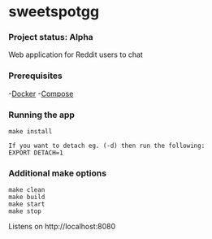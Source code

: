 # sweetspotgg

### Project status: Alpha

Web application for Reddit users to chat

### Prerequisites

-[Docker]
-[Compose]

### Running the app
```
make install

If you want to detach eg. (-d) then run the following:
EXPORT DETACH=1
```

### Additional make options
```
make clean
make build
make start
make stop
```

Listens on http://localhost:8080

[Docker]: https://docs.docker.com/install/
[Compose]: https://docs.docker.com/compose/install/